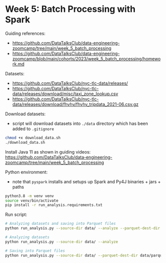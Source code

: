 # Week 5: Batch Processing with Spark

Guiding references:
- https://github.com/DataTalksClub/data-engineering-zoomcamp/tree/main/week_5_batch_processing
- https://github.com/DataTalksClub/data-engineering-zoomcamp/blob/main/cohorts/2023/week_5_batch_processing/homework.md

Datasets:
- https://github.com/DataTalksClub/nyc-tlc-data/releases/
- https://github.com/DataTalksClub/nyc-tlc-data/releases/download/misc/taxi_zone_lookup.csv
- https://github.com/DataTalksClub/nyc-tlc-data/releases/download/fhvhv/fhvhv_tripdata_2021-06.csv.gz

Download datasets:
- script will download datasets into `./data` directory which has been added to `.gitignore`
```bash
chmod +x download_data.sh
./download_data.sh
```

Install Java 11 as shown in guiding videos: https://github.com/DataTalksClub/data-engineering-zoomcamp/tree/main/week_5_batch_processing

Python environment:
- note that `pyspark` installs and setups up Spark and Py4J binaries + jars + paths
```bash
python3.8 -m venv venv
source venv/bin/activate
pip install -r run_analysis.requirements.txt
```

Run script:
```bash
# Analyzing datasets and saving into Parquet files
python run_analysis.py --source-dir data/ --analyze --parquet-dest-dir data/parquet/

# Analyzing datasets
python run_analysis.py --source-dir data/ --analyze 

# Saving into Parquet files
python run_analysis.py --source-dir data/ --parquet-dest-dir data/parquet/
```
